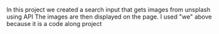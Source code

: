 In this project we created a search input that gets images from unsplash using API
The images are then displayed on the page. I used "we" above because it is a code along project
